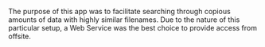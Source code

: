 The purpose of this app was to facilitate searching through copious amounts of data with highly similar filenames. Due to the nature of this particular setup, a Web Service was the best choice to provide access from offsite.